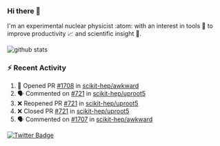 ### Hi there 👋 

I'm an experimental nuclear physicist :atom: with an interest in tools :wrench: to improve productivity :chart_with_upwards_trend: and scientific insight :telescope:.

![github stats](https://github-readme-stats.vercel.app/api?username=agoose77&show_icons=true&hide_rank=true&hide_title=true&bg_color=30,e76445,904e95&text_color=efe3ec&icon_color=efe3ec)
<!--
**agoose77/agoose77** is a ✨ _special_ ✨ repository because its `README.md` (this file) appears on your GitHub profile.

Here are some ideas to get you started:

- 🔭 I’m currently working on ...
- 🌱 I’m currently learning ...
- 👯 I’m looking to collaborate on ...
- 🤔 I’m looking for help with ...
- 💬 Ask me about ...
- 📫 How to reach me: ...
- 😄 Pronouns: ...
- ⚡ Fun fact: ...
-->

### :zap: Recent Activity
<!--START_SECTION:activity-->
1. 💪 Opened PR [#1708](https://github.com/scikit-hep/awkward/pull/1708) in [scikit-hep/awkward](https://github.com/scikit-hep/awkward)
2. 🗣 Commented on [#721](https://github.com/scikit-hep/uproot5/issues/721) in [scikit-hep/uproot5](https://github.com/scikit-hep/uproot5)
3. ❌ Reopened PR [#721](https://github.com/scikit-hep/uproot5/pull/721) in [scikit-hep/uproot5](https://github.com/scikit-hep/uproot5)
4. ❌ Closed PR [#721](https://github.com/scikit-hep/uproot5/pull/721) in [scikit-hep/uproot5](https://github.com/scikit-hep/uproot5)
5. 🗣 Commented on [#1707](https://github.com/scikit-hep/awkward/issues/1707) in [scikit-hep/awkward](https://github.com/scikit-hep/awkward)
<!--END_SECTION:activity-->


[![Twitter Badge](https://img.shields.io/twitter/follow/agoose77?style=flat-square&logo=Twitter&logoColor=white&color=cornflowerblue)](https://twitter.com/agoose77)
